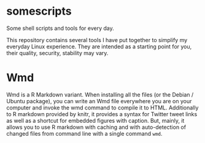 # somescripts
Some shell scripts and tools for every day.

This repository contains several tools I have put together to simplify my
everyday Linux experience. They are intended as a starting point for you, 
their quality, security, stability may vary.

# Wmd
Wmd is a R Markdown variant. When installing all the files (or the Debian /
Ubuntu package), you can write an Wmd file everywhere you are on your computer
and invoke the wmd command to compile it to HTML. Additionally to
R markdown provided by knitr, it provides a syntax for Twitter tweet links as
well as a shortcut for embedded figures with caption. But, mainly, it allows
you to use R markdown with caching and with auto-detection of changed files from
command line with a single command `wmd`.



